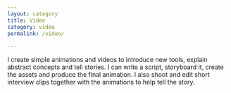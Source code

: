 ```yaml
---
layout: category
title: Video
category: video
permalink: /video/

---
```


I create simple animations and videos to introduce new tools, explain abstract concepts and tell stories. I can write a script, storyboard it, create the assets and produce the final animation. I also shoot and edit short interview clips together with the animations to help tell the story.